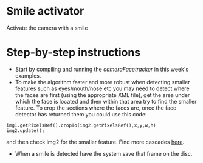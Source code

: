 # Smile activator
Activate the camera with a smile

# Step-by-step instructions
* Start by compiling and running the _cameraFacetracker_ in this week's examples.
* To make the algorithm faster and more robust when detecting smaller features such as eyes/mouth/nose etc you may need to detect where the faces are first (using the appropriate XML file), get the area under which the face is located and then within that area try to find the smaller feature. To crop the sections where the faces are, once the face detector has returned them you could use this code:
```
img1.getPixelsRef().cropTo(img2.getPixelsRef(),x,y,w,h)  
img2.update();  
```
and then check img2 for the smaller feature. Find more cascades [here](https://github.com/Itseez/opencv/tree/master/data/haarcascades).
* When a smile is detected have the system save that frame on the disc.
